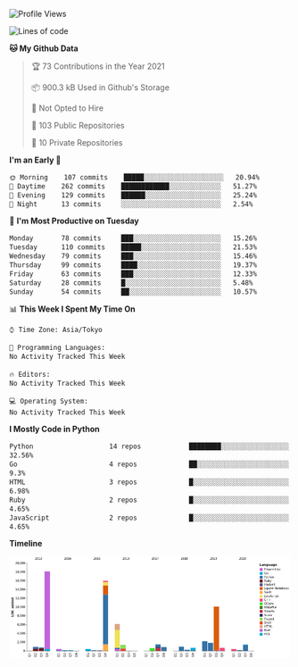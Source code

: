 <!--START_SECTION:waka-->
![Profile Views](http://img.shields.io/badge/Profile%20Views-1-blue)

![Lines of code](https://img.shields.io/badge/From%20Hello%20World%20I%27ve%20Written-67157%20lines%20of%20code-blue)

**🐱 My Github Data** 

> 🏆 73 Contributions in the Year 2021
 > 
> 📦 900.3 kB Used in Github's Storage 
 > 
> 🚫 Not Opted to Hire
 > 
> 📜 103 Public Repositories 
 > 
> 🔑 10 Private Repositories  
 > 
**I'm an Early 🐤** 

```text
🌞 Morning    107 commits    █████░░░░░░░░░░░░░░░░░░░░   20.94% 
🌆 Daytime    262 commits    ████████████░░░░░░░░░░░░░   51.27% 
🌃 Evening    129 commits    ██████░░░░░░░░░░░░░░░░░░░   25.24% 
🌙 Night      13 commits     ░░░░░░░░░░░░░░░░░░░░░░░░░   2.54%

```
📅 **I'm Most Productive on Tuesday** 

```text
Monday       78 commits     ███░░░░░░░░░░░░░░░░░░░░░░   15.26% 
Tuesday      110 commits    █████░░░░░░░░░░░░░░░░░░░░   21.53% 
Wednesday    79 commits     ███░░░░░░░░░░░░░░░░░░░░░░   15.46% 
Thursday     99 commits     ████░░░░░░░░░░░░░░░░░░░░░   19.37% 
Friday       63 commits     ███░░░░░░░░░░░░░░░░░░░░░░   12.33% 
Saturday     28 commits     █░░░░░░░░░░░░░░░░░░░░░░░░   5.48% 
Sunday       54 commits     ██░░░░░░░░░░░░░░░░░░░░░░░   10.57%

```


📊 **This Week I Spent My Time On** 

```text
⌚︎ Time Zone: Asia/Tokyo

💬 Programming Languages: 
No Activity Tracked This Week

🔥 Editors: 
No Activity Tracked This Week

💻 Operating System: 
No Activity Tracked This Week

```

**I Mostly Code in Python** 

```text
Python                   14 repos            ████████░░░░░░░░░░░░░░░░░   32.56% 
Go                       4 repos             ██░░░░░░░░░░░░░░░░░░░░░░░   9.3% 
HTML                     3 repos             █░░░░░░░░░░░░░░░░░░░░░░░░   6.98% 
Ruby                     2 repos             █░░░░░░░░░░░░░░░░░░░░░░░░   4.65% 
JavaScript               2 repos             █░░░░░░░░░░░░░░░░░░░░░░░░   4.65%

```


**Timeline**

![Chart not found](https://raw.githubusercontent.com/takuan-osho/takuan-osho/master/charts/bar_graph.png) 


<!--END_SECTION:waka-->
